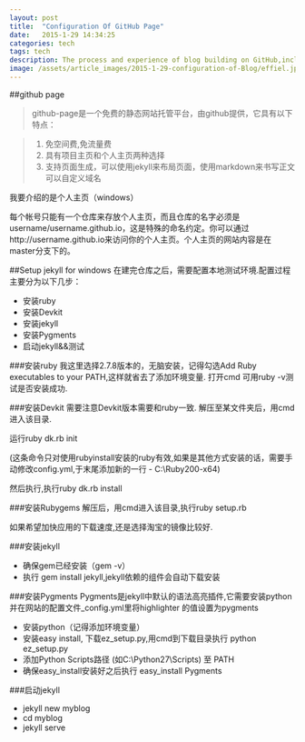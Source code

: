 ```yaml
---
layout: post
title:  "Configuration Of GitHub Page"
date:   2015-1-29 14:34:25
categories: tech
tags: tech
description: The process and experience of blog building on GitHub,includes configurations of git&&jekyll and introduction of liquid simply... ...
image: /assets/article_images/2015-1-29-configuration-of-Blog/effiel.jpg
---
```



##github page
>github-page是一个免费的静态网站托管平台，由github提供，它具有以下特点：

>1. 免空间费,免流量费
>2. 具有项目主页和个人主页两种选择
>3. 支持页面生成，可以使用jekyll来布局页面，使用markdown来书写正文可以自定义域名

我要介绍的是个人主页（windows）

每个帐号只能有一个仓库来存放个人主页，而且仓库的名字必须是username/username.github.io，这是特殊的命名约定。你可以通过http://username.github.io来访问你的个人主页。个人主页的网站内容是在master分支下的。

##Setup jekyll for windows
在建完仓库之后，需要配置本地测试环境.配置过程主要分为以下几步：

- 安装ruby
- 安装Devkit
- 安装jekyll
- 安装Pygments
- 启动jekyll&&测试

###安装ruby
我这里选择2.7.8版本的，无脑安装，记得勾选Add Ruby executables to your PATH,这样就省去了添加环境变量.
打开cmd 可用ruby -v测试是否安装成功.

###安装Devkit
需要注意Devkit版本需要和ruby一致.
解压至某文件夹后，用cmd进入该目录.

运行ruby dk.rb init

(这条命令只对使用rubyinstall安装的ruby有效,如果是其他方式安装的话，需要手动修改config.yml,于末尾添加新的一行 - C:\Ruby200-x64)

然后执行,执行ruby dk.rb install

###安装Rubygems
解压后，用cmd进入该目录,执行ruby setup.rb  

如果希望加快应用的下载速度,还是选择淘宝的镜像比较好.

###安装jekyll
- 确保gem已经安装（gem -v）
- 执行 gem install jekyll,jekyll依赖的组件会自动下载安装

###安装Pygments
Pygments是jekyll中默认的语法高亮插件,它需要安装python并在网站的配置文件_config.yml里将highlighter 的值设置为pygments

- 安装python（记得添加环境变量）
- 安装easy install, 下载ez\_setup.py,用cmd到下载目录执行 python ez_setup.py
- 添加Python Scripts路径 (如C:\Python27\Scripts) 至 PATH
- 确保easy\_install安装好之后执行 easy\_install Pygments

###启动jekyll
- jekyll new myblog
- cd myblog
- jekyll serve












